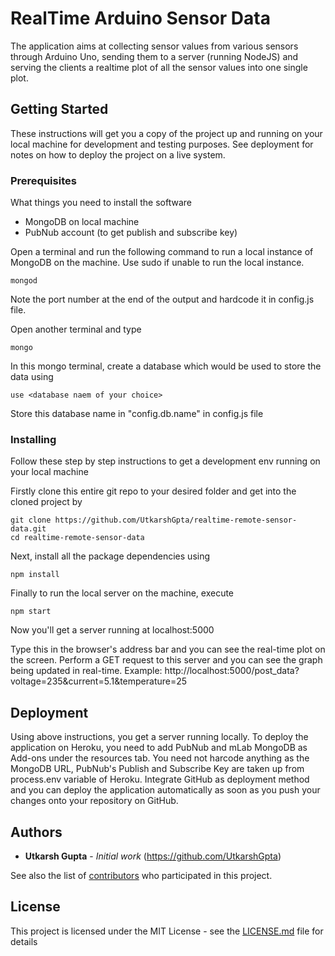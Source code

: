 
# RealTime Arduino Sensor Data

The application aims at collecting sensor values from various sensors through Arduino Uno, sending them to a server (running NodeJS) and serving the clients a realtime plot of all the sensor values into one single plot.

## Getting Started

These instructions will get you a copy of the project up and running on your local machine for development and testing purposes. See deployment for notes on how to deploy the project on a live system.

### Prerequisites

What things you need to install the software

 - MongoDB on local machine
 - PubNub account (to get publish and subscribe key)

Open a terminal and run the following command to run a local instance of MongoDB on the machine. Use sudo if unable to run the local instance.
```
mongod
```
Note the port number at the end of the output and hardcode it in config.js file.

Open another terminal and type
```
mongo
```
In this mongo terminal, create a database which would be used to store the data using
```
use <database naem of your choice>
```
Store this database name in "config.db.name" in config.js file

### Installing

Follow these step by step instructions to get a development env running on your local machine

Firstly clone this entire git repo to your desired folder and get into the cloned project by
```
git clone https://github.com/UtkarshGpta/realtime-remote-sensor-data.git
cd realtime-remote-sensor-data
```
Next, install all the package dependencies using
```
npm install
```
Finally to run the local server on the machine, execute
```
npm start
```
Now you'll get a server running at localhost:5000

Type this in the browser's address bar and you can see the real-time plot on the screen. Perform a GET request to this server and you can see the graph being updated in real-time.
Example: http://localhost:5000/post_data?voltage=235&current=5.1&temperature=25


## Deployment
Using above instructions, you get a server running locally. To deploy the application on Heroku, you need to add PubNub and mLab MongoDB as Add-ons under the resources tab. You need not harcode anything as the MongoDB URL, PubNub's Publish and Subscribe Key are taken up from process.env variable of Heroku. 
Integrate GitHub as deployment method and you can deploy the application automatically as soon as you push your changes onto your repository on GitHub.
## Authors

* **Utkarsh Gupta** - *Initial work* (https://github.com/UtkarshGpta)

See also the list of [contributors](https://github.com/UtkarshGpta/realtime-remote-sensor-data/graphs/contributors) who participated in this project.

## License

This project is licensed under the MIT License - see the [LICENSE.md](LICENSE.md) file for details
